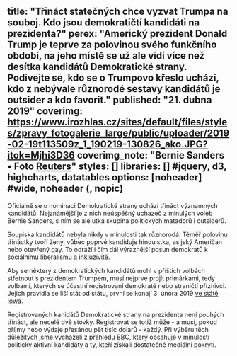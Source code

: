 title: "Třináct statečných chce vyzvat Trumpa na souboj. Kdo jsou demokratičtí kandidáti na prezidenta?"
perex: "Americký prezident Donald Trump je teprve za polovinou svého funkčního období, na jeho místě se už ale vidí více než desítka kandidátů Demokratické strany. Podívejte se, kdo se o Trumpovo křeslo uchází, kdo z nebývale různorodé sestavy kandidátů je outsider a kdo favorit."
published: "21. dubna 2019"
coverimg: https://www.irozhlas.cz/sites/default/files/styles/zpravy_fotogalerie_large/public/uploader/2019-02-19t113509z_1_190219-130826_ako.JPG?itok=Mjhi3D36
coverimg_note: "Bernie Sanders • Foto <a href='#'>Reuters</a>"
styles: []
libraries: [] #jquery, d3, highcharts, datatables
options: [noheader] #wide, noheader (, nopic)
---
Oficiálně se o nominaci Demokratické strany uchází třináct významných kandidátů. Nejznámější je z nich neúspěšný uchazeč z minulých voleb Bernie Sanders, s ním se ale utká skupina politických matadorů i outsiderů.

Soupiska kandidátů nebyla nikdy v minulosti tak různorodá. Téměř polovinu třináctky tvoří ženy, vůbec poprvé kandiduje hinduistka, asijský Američan nebo otevřený gay. To odráží i čím dál výraznější posun demokratů k sociálnímu liberalismu a inkluzivitě.

<div id="kandidati"></div>
<p></p>

Aby se některý z demokratických kandidátů mohl v příštích volbách střetnout s prezidentem Trumpem, musí nejprve projít primárkami, tedy volbami, kterých se účastní registrovaní demokraté nebo straničtí příznivci. Jejich pravidla se liší stát od státu, první se konají 3. února 2019 [ve státě Iowa](https://www.irozhlas.cz/zpravy-domov/klikata-cesta-do-bileho-domu-zacina-primarkami-v-iowe-proc-jsou-tak-dulezite-_201602011332_pkoci).

Registrovaných kanidátů Demokratické strany na prezidenta není pouhých třináct, ale necelé dvě stovky. Registrovat se totiž může - a musí, pokud příjmy nebo výdaje přesánou pět tisíc dolarů - každý. Při výběru těch důležitých jsme vycházeli z [přehledu BBC](https://www.bbc.com/news/world-us-canada-47309795), který obsahuje v minulosti politicky aktivní kandidáty a ty, kteří získali dostatečné mediální pokrytí.
